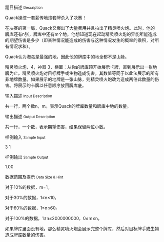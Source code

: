 <div class="panel panel-default">
<div class="area-title">
<span>
题目描述
<small>Description</small>
</span></div>
<div class="panel-body">

<p><span style="">Quack操控一套薪传地炮套牌杀入了决赛！</span></p><p><span style="">在决赛的第一局，Quack又爆出了大量费用并且拍出了精灵喷火炮。此时，他的牌库还有n张，牌库中还有m个地。他想知道</span><span style="">现在起动精灵喷火炮的</span><span style="">异能</span><span style="">所能造成的期望伤害</span><span style="">是多少</span><span style="">（即某种情况能造成的伤害与这种情况发生的概率的乘积，对所有情况求和）。</span></p><p><span style="">Quack认为海岛是最强的地，因此他的</span><span style="">牌库中的地全都不是山脉。</span></p><p><span style="">精灵喷火炮，4，神器</span><span style=""> </span><span style="">3，横</span><span style="">置：从你的牌库顶开始展示卡牌，直到展示出一张地牌为止。精灵喷火炮对目标牌手或生物造成伤害，其数值等同于以此法展示的所有非地牌数量。如果展示的地牌是一张山脉，则精灵喷火炮改为造成两倍此数量的伤害。将展示的卡牌以任意顺序放回牌库底。</span></p>

</div>
</div>

<div class="panel panel-default">
<div class="area-title">
<span>
输入描述
<small>Input Description</small>
</span></div>
<div class="panel-body">
<p><span style="">共一行，两个数n，m。</span><span style="">表示</span><span style="">Quack的牌库数量和牌库中地的数量。</span></p>

</div>
</div>
<div  class="panel panel-default">
<div class="area-title">
<span>
输出描述
<small>Output Description</small>
</span></div>
<div class="panel-body">

<p><span style="font-family: 宋体;font-size: 14px">共一行，一个数，表示期望伤害</span><span style="font-family: 宋体;font-size: 14px">，结果保留两位小数。</span></p>

</div>
</div>


<div class="panel panel-default">
<div class="area-title">
<span>
样例输入
<small>Sample Input</small>
</span></div>
<div class="panel-body">
<p>3 1<br></p>

</div>
</div>

<div class="panel panel-default">
<div class="area-title">
<span>
样例输出
<small>Sample Output</small>
</span></div>
<div class="panel-body">
<p>1.00</p>

</div>
</div>

<div class="panel panel-default">
<div class="area-title">
<span>
数据范围及提示
<small>Data Size & Hint</small>
</span></div>
<div class="panel-body">
<p><span style="">对于10%的数据，m=1。</span></p><p><span style="">对于30%的数据，1≤n≤10。</span></p><p><span style="">对于60%的数据，1≤n≤60。</span></p><p><span style="">对于100%的数据，1≤n≤2000000000，0≤m≤n。</span></p><p><span style="">如果牌库里面没有地，那么精灵喷火炮会展示完整个牌库，然后对目标牌手或生物造成牌库数量的伤害。</span></p>
</div>
</div>